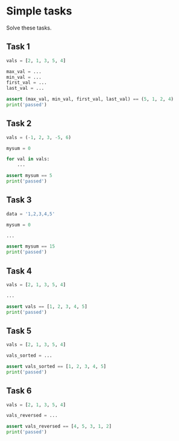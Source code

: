 # Simple tasks

Solve these tasks. 

## Task 1

```python
vals = [2, 1, 3, 5, 4]

max_val = ...
min_val = ...
first_val = ...
last_val = ...

assert (max_val, min_val, first_val, last_val) == (5, 1, 2, 4)
print('passed')
```

## Task 2

```python
vals = (-1, 2, 3, -5, 6)

mysum = 0

for val in vals:
    ...

assert mysum == 5
print('passed')
```

## Task 3

```python
data = '1,2,3,4,5'

mysum = 0

...

assert mysum == 15
print('passed')
```

## Task 4

```python
vals = [2, 1, 3, 5, 4]

...

assert vals == [1, 2, 3, 4, 5]
print('passed')
```

## Task 5

```python
vals = [2, 1, 3, 5, 4]

vals_sorted = ...

assert vals_sorted == [1, 2, 3, 4, 5]
print('passed')
```

## Task 6

```python
vals = [2, 1, 3, 5, 4]

vals_reversed = ...

assert vals_reversed == [4, 5, 3, 1, 2]
print('passed')
```


